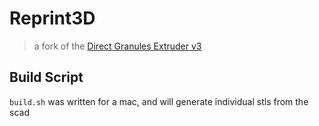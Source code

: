 # Reprint3D
> a fork of the [Direct Granules Extruder v3](https://homofaciens.de/technics-machines-3D-printer-Granule-Extruder-V3_en.htm)


<!-- ## Parts List -->
<!--  -->
<!-- ## Build Instructions -->
<!--  -->
<!-- ## Callibration -->
<!--  -->
<!-- ## Usage -->

## Build Script
`build.sh` was written for a mac, and will generate individual stls from the scad
